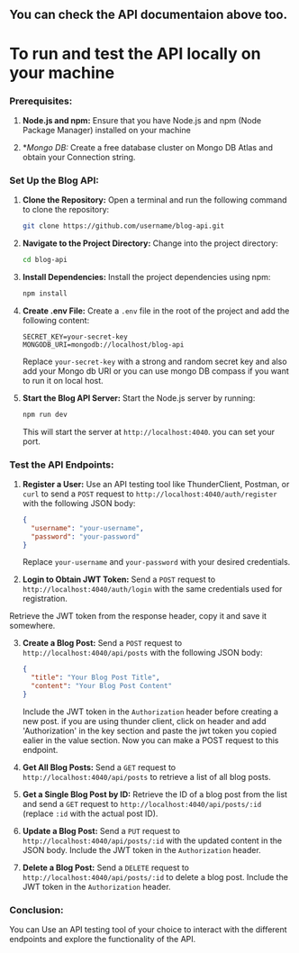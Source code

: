 ## You can check the API documentaion above too.


# To run and test the API locally on your machine

### Prerequisites:

1. **Node.js and npm:**
   Ensure that you have Node.js and npm (Node Package Manager) installed on your machine

2. **Mongo DB:*
Create a free database cluster on Mongo DB Atlas and obtain your Connection string.

### Set Up the Blog API:

1. **Clone the Repository:**
   Open a terminal and run the following command to clone the repository:

   ```bash
   git clone https://github.com/username/blog-api.git
   ```

2. **Navigate to the Project Directory:**
   Change into the project directory:

   ```bash
   cd blog-api
   ```

3. **Install Dependencies:**
   Install the project dependencies using npm:

   ```bash
   npm install
   ```

4. **Create .env File:**
   Create a `.env` file in the root of the project and add the following content:

   ```env
   SECRET_KEY=your-secret-key
   MONGODB_URI=mongodb://localhost/blog-api
   ```

   Replace `your-secret-key` with a strong and random secret key and also add your Mongo db URI or you can use mongo DB compass if you want to run it on local host.


5. **Start the Blog API Server:**
   Start the Node.js server by running:

   ```bash
   npm run dev
   ```

   This will start the server at `http://localhost:4040`.
you can set your port.

### Test the API Endpoints:

1. **Register a User:**
   Use an API testing tool like ThunderClient, Postman, or `curl` to send a `POST` request to `http://localhost:4040/auth/register` with the following JSON body:

   ```json
   {
     "username": "your-username",
     "password": "your-password"
   }
   ```

   Replace `your-username` and `your-password` with your desired credentials.

2. **Login to Obtain JWT Token:**
   Send a `POST` request to `http://localhost:4040/auth/login` with the same credentials used for registration. 

Retrieve the JWT token from the response header, copy it and save it somewhere.

3. **Create a Blog Post:**
   Send a `POST` request to `http://localhost:4040/api/posts` with the following JSON body:

   ```json
   {
     "title": "Your Blog Post Title",
     "content": "Your Blog Post Content"
   }
   ```

   Include the JWT token in the `Authorization` header before creating a new post. if you are using thunder client, click on header and add 'Authorization' in the key section and paste the jwt token you copied ealier in the value section. Now you can make a POST request to this endpoint.

4. **Get All Blog Posts:**
   Send a `GET` request to `http://localhost:4040/api/posts` to retrieve a list of all blog posts.

5. **Get a Single Blog Post by ID:**
   Retrieve the ID of a blog post from the list and send a `GET` request to `http://localhost:4040/api/posts/:id` (replace `:id` with the actual post ID).

6. **Update a Blog Post:**
   Send a `PUT` request to `http://localhost:4040/api/posts/:id` with the updated content in the JSON body. Include the JWT token in the `Authorization` header.

7. **Delete a Blog Post:**
   Send a `DELETE` request to `http://localhost:4040/api/posts/:id` to delete a blog post. Include the JWT token in the `Authorization` header.

### Conclusion:

 You can Use an API testing tool of your choice to interact with the different endpoints and explore the functionality of the API.




